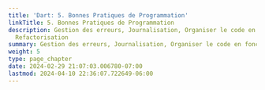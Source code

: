 ```yaml
---
title: 'Dart: 5. Bonnes Pratiques de Programmation'
linkTitle: 5. Bonnes Pratiques de Programmation
description: Gestion des erreurs, Journalisation, Organiser le code en fonctions,
  Refactorisation
summary: Gestion des erreurs, Journalisation, Organiser le code en fonctions, Refactorisation
weight: 5
type: page_chapter
date: 2024-02-29 21:07:03.006780-07:00
lastmod: 2024-04-10 22:36:07.722649-06:00
---
```

